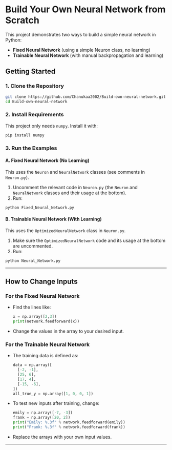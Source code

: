 # Build Your Own Neural Network from Scratch

This project demonstrates two ways to build a simple neural network in Python:

- **Fixed Neural Network** (using a simple Neuron class, no learning)
- **Trainable Neural Network** (with manual backpropagation and learning)

## Getting Started

### 1. Clone the Repository

```bash
git clone https://github.com/Chanukaa2002/Build-own-neural-network.git
cd Build-own-neural-network
```

### 2. Install Requirements

This project only needs `numpy`. Install it with:

```bash
pip install numpy
```

### 3. Run the Examples

#### A. Fixed Neural Network (No Learning)

This uses the `Neuron` and `NeuralNetwork` classes (see comments in `Neuron.py`).

1. Uncomment the relevant code in `Neuron.py` (the `Neuron` and `NeuralNetwork` classes and their usage at the bottom).
2. Run:

```bash
python Fixed_Neural_Network.py
```

#### B. Trainable Neural Network (With Learning)

This uses the `OptimizedNeuralNetwork` class in `Neuron.py`.

1. Make sure the `OptimizedNeuralNetwork` code and its usage at the bottom are uncommented.
2. Run:

```bash
python Neural_Network.py
```

---

## How to Change Inputs

### For the Fixed Neural Network

- Find the lines like:
  ```python
  x = np.array([2,3])
  print(network.feedforward(x))
  ```
- Change the values in the array to your desired input.

### For the Trainable Neural Network

- The training data is defined as:
  ```python
  data = np.array([
  	[-2, -1],
  	[25, 6],
  	[17, 4],
  	[-15, -6],
  ])
  all_true_y = np.array([1, 0, 0, 1])
  ```
- To test new inputs after training, change:
  ```python
  emily = np.array([-7, -3])
  frank = np.array([20, 2])
  print("Emily: %.3f" % network.feedforward(emily))
  print("Frank: %.3f" % network.feedforward(frank))
  ```
- Replace the arrays with your own input values.

---

